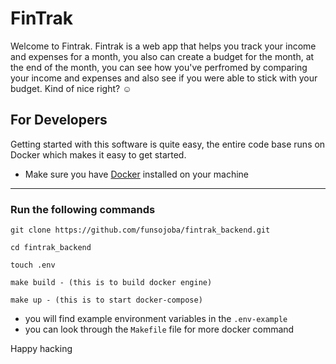 # FinTrak

Welcome to Fintrak. Fintrak is a web app that helps you track your income and expenses for a month, you also can create a budget for the month, at the end of the month, you can see how you've perfromed by comparing your income and expenses and also see if you were able to stick with your budget. Kind of nice right? ☺️


## For Developers
Getting started with this software is quite easy, the entire code base runs on Docker which makes it easy to get started.
- Make sure you have [Docker](https://www.docker.com/products/docker-desktop) installed on your machine
___
### Run the following commands
```
git clone https://github.com/funsojoba/fintrak_backend.git

cd fintrak_backend

touch .env

make build - (this is to build docker engine)

make up - (this is to start docker-compose)
```

- you will find example environment variables in the `.env-example`
- you can look through the `Makefile` file for more docker command

Happy hacking 
